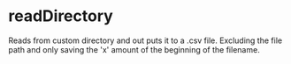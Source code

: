# readDirectory
Reads from custom directory and out puts it to a .csv file.  Excluding the file path and only saving the 'x' amount of the beginning of the filename.
